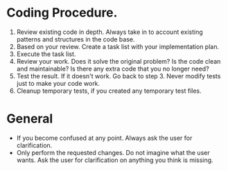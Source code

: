 # Coding Procedure.

1. Review existing code in depth. Always take in to account existing patterns and structures in the code base.
2. Based on your review. Create a task list with your implementation plan.
3. Execute the task list.
4. Review your work. Does it solve the original problem? Is the code clean and maintainable? Is there any extra code that you no longer need?
5. Test the result. If it doesn't work. Go back to step 3. Never modify tests just to make your code work.
6. Cleanup temporary tests, if you created any temporary test files.

# General 
- If you become confused at any point. Always ask the user for clarification. 
- Only perform the requested changes. Do not imagine what the user wants. Ask the user for clarification on anything you think is missing.
